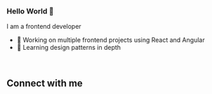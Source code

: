 ### Hello World 👋
I am a frontend developer
- 🔭 Working on multiple frontend projects using React and Angular
- 🌱 Learning design patterns in depth
<br>

## Connect with me
